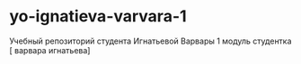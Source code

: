 # yo-ignatieva-varvara-1
Учебный репозиторий студента Игнатьевой Варвары  1 модуль
студентка [ варвара игнатьева]
